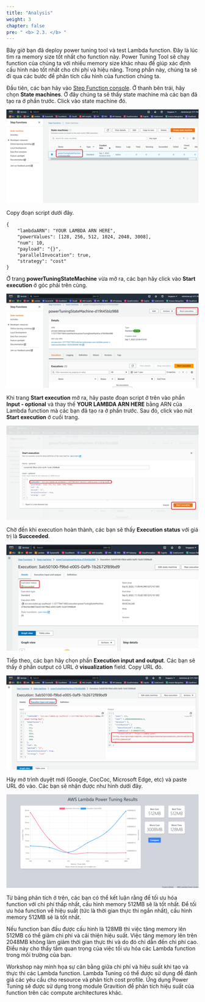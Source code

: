 ```yaml
---
title: "Analysis"
weight: 3
chapter: false
pre: " <b> 2.3. </b> "
---
```


Bây giờ bạn đã deploy power tuning tool và test Lambda function. Đây là lúc tìm ra memory size tốt nhất cho function này. Power Tuning Tool sẽ chạy function của chúng ta với nhiều memory size khác nhau để giúp xác định cấu hình nào tốt nhất cho chi phí và hiệu năng. Trong phần này, chúng ta sẽ đi qua các bước để phân tích cấu hình của function chúng ta.

Đầu tiên, các bạn hãy vào [Step Function console](https://console.aws.amazon.com/states/). Ở thanh bên trái, hãy chọn **State machines**. Ở đây chúng ta sẽ thấy state machine mà các bạn đã tạo ra ở phần trước. Click vào state machine đó. 

![Alt text](image-new.png)

Copy đoạn script dưới đây.

```
{
	"lambdaARN": "YOUR LAMBDA ARN HERE",
	"powerValues": [128, 256, 512, 1024, 2048, 3008],
	"num": 10,
	"payload": "{}",
	"parallelInvocation": true,
	"strategy": "cost"
}
```

Ở trang **powerTuningStateMachine** vừa mở ra, các bạn hãy click vào **Start execution** ở góc phải trên cùng.

![Alt text](image-1-new.png)

Khi trang **Start execution** mở ra, hãy paste đoạn script ở trên vào phần **Input - optional** và thay thế **YOUR LAMBDA ARN HERE** bằng ARN của Lambda function mà các bạn đã tạo ra ở phần trước. Sau đó, click vào nút **Start execution** ở cuối trang.

![Alt text](image-2-new.png)

Chờ đến khi execution hoàn thành, các bạn sẽ thấy **Execution status** với giá trị là **Succeeded**.

![Alt text](image-3-new.png)

Tiếp theo, các bạn hãy chọn phần **Execution input and output**. Các bạn sẽ thấy ở phần output có URL ở **visualization** field. Copy URL đó.

![Alt text](image-4-new.png)

Hãy mở trình duyệt mới (Google, CocCoc, Microsoft Edge, etc) và paste URL đó vào. Các bạn sẽ nhận được như hình dưới đây.

![Alt text](image-5.png)

Từ bảng phân tích ở trên, các bạn có thể kết luận rằng để tối ưu hóa function với chi phí thấp nhất, cấu hình memory 512MB sẽ là tốt nhất. Để tối ưu hóa function về hiệu suất (tức là thời gian thực thi ngắn nhất), cấu hình memory 512MB sẽ là tốt nhất.

Nếu function ban đầu được cấu hình là 128MB thì việc tăng memory lên 512MB có thể giảm chi phí và cải thiện hiệu suất. Việc tăng memory lên trên 2048MB không làm giảm thời gian thực thi và do đó chỉ dẫn đến chi phí cao. Điều này cho thấy tầm quan trọng của việc tối ưu hóa các Lambda function trong môi trường của bạn.

Workshop này minh họa sự cân bằng giữa chi phí và hiệu suất khi tạo và thực thi các Lambda function. Lambda Tuning có thể được sử dụng để đánh giá các yêu cầu cho resource và phân tích cost profile. Ứng dụng Power Tuning sẽ được sử dụng trong module Gravition để phân tích hiệu suất của function trên các compute architectures khác.